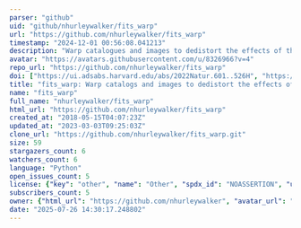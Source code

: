 ```yaml
---
parser: "github"
uid: "github/nhurleywalker/fits_warp"
url: "https://github.com/nhurleywalker/fits_warp"
timestamp: "2024-12-01 00:56:08.041213"
description: "Warp catalogues and images to dedistort the effects of the ionosphere"
avatar: "https://avatars.githubusercontent.com/u/8326966?v=4"
repo_url: "https://github.com/nhurleywalker/fits_warp"
doi: ["https://ui.adsabs.harvard.edu/abs/2022Natur.601..526H", "https://ui.adsabs.harvard.edu/abs/2018A%26C....25...94H", "https://ui.adsabs.harvard.edu/abs/2024ascl.soft11016H/abstract"]
title: "fits_warp: Warp catalogs and images to dedistort the effects of the ionosphere"
name: "fits_warp"
full_name: "nhurleywalker/fits_warp"
html_url: "https://github.com/nhurleywalker/fits_warp"
created_at: "2018-05-15T04:07:23Z"
updated_at: "2023-03-03T09:25:03Z"
clone_url: "https://github.com/nhurleywalker/fits_warp.git"
size: 59
stargazers_count: 6
watchers_count: 6
language: "Python"
open_issues_count: 5
license: {"key": "other", "name": "Other", "spdx_id": "NOASSERTION", "url": null, "node_id": "MDc6TGljZW5zZTA="}
subscribers_count: 5
owner: {"html_url": "https://github.com/nhurleywalker", "avatar_url": "https://avatars.githubusercontent.com/u/8326966?v=4", "login": "nhurleywalker", "type": "User"}
date: "2025-07-26 14:30:17.248802"
---
```

